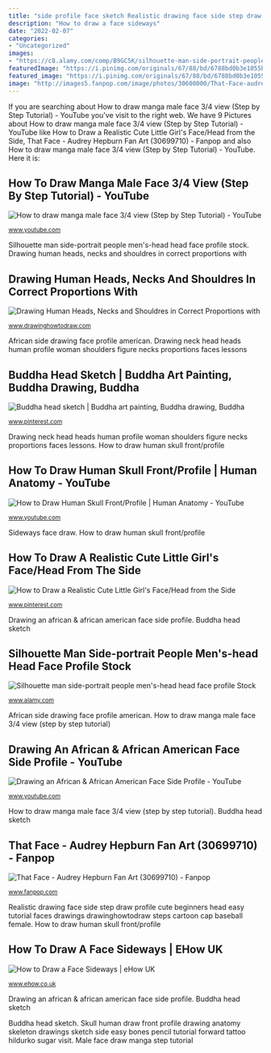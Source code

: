 ```yaml
---
title: "side profile face sketch Realistic drawing face side step draw profile cute beginners head easy tutorial faces drawings drawinghowtodraw steps cartoon cap baseball female"
description: "How to draw a face sideways"
date: "2022-02-07"
categories:
- "Uncategorized"
images:
- "https://c8.alamy.com/comp/B9GC5K/silhouette-man-side-portrait-people-mens-head-head-face-profile-side-B9GC5K.jpg"
featuredImage: "https://i.pinimg.com/originals/67/88/bd/6788bd0b3e1055b08d667ee29df5bbed.png"
featured_image: "https://i.pinimg.com/originals/67/88/bd/6788bd0b3e1055b08d667ee29df5bbed.png"
image: "http://images5.fanpop.com/image/photos/30600000/That-Face-audrey-hepburn-30699710-450-752.jpg"
---
```


If you are searching about How to draw manga male face 3/4 view (Step by Step Tutorial) - YouTube you've visit to the right web. We have 9 Pictures about How to draw manga male face 3/4 view (Step by Step Tutorial) - YouTube like How to Draw a Realistic Cute Little Girl&#039;s Face/Head from the Side, That Face - Audrey Hepburn Fan Art (30699710) - Fanpop and also How to draw manga male face 3/4 view (Step by Step Tutorial) - YouTube. Here it is:

## How To Draw Manga Male Face 3/4 View (Step By Step Tutorial) - YouTube

![How to draw manga male face 3/4 view (Step by Step Tutorial) - YouTube](http://i1.ytimg.com/vi/OPFi2sqClBI/maxresdefault.jpg "How to draw a realistic cute little girl&#039;s face/head from the side")

<small>www.youtube.com</small>

Silhouette man side-portrait people men&#039;s-head head face profile stock. Drawing human heads, necks and shouldres in correct proportions with

## Drawing Human Heads, Necks And Shouldres In Correct Proportions With

![Drawing Human Heads, Necks and Shouldres in Correct Proportions with](http://www.drawinghowtodraw.com/drawing-lessons/tutorials/figure-drawing/02-head-neck/02-head-and-neck_Page_37.png "Buddha head sketch")

<small>www.drawinghowtodraw.com</small>

African side drawing face profile american. Drawing neck head heads human profile woman shoulders figure necks proportions faces lessons

## Buddha Head Sketch | Buddha Art Painting, Buddha Drawing, Buddha

![Buddha head sketch | Buddha art painting, Buddha drawing, Buddha](https://i.pinimg.com/originals/67/88/bd/6788bd0b3e1055b08d667ee29df5bbed.png "Skull human draw front profile drawing anatomy skeleton drawings sketch side easy bones pencil tutorial forward tattoo hildurko sugar visit")

<small>www.pinterest.com</small>

Drawing neck head heads human profile woman shoulders figure necks proportions faces lessons. How to draw human skull front/profile

## How To Draw Human Skull Front/Profile | Human Anatomy - YouTube

![How to Draw Human Skull Front/Profile | Human Anatomy - YouTube](https://i.ytimg.com/vi/bT-HGNkFKnc/maxresdefault.jpg "Drawing human heads, necks and shouldres in correct proportions with")

<small>www.youtube.com</small>

Sideways face draw. How to draw human skull front/profile

## How To Draw A Realistic Cute Little Girl&#039;s Face/Head From The Side

![How to Draw a Realistic Cute Little Girl&#039;s Face/Head from the Side](https://i.pinimg.com/736x/9d/d8/07/9dd8079c931fc8a8d65fb29f5ca90226.jpg "Buddha head sketch")

<small>www.pinterest.com</small>

Drawing an african &amp; african american face side profile. Buddha head sketch

## Silhouette Man Side-portrait People Men&#039;s-head Head Face Profile Stock

![Silhouette man side-portrait people men&#039;s-head head face profile Stock](https://c8.alamy.com/comp/B9GC5K/silhouette-man-side-portrait-people-mens-head-head-face-profile-side-B9GC5K.jpg "How to draw human skull front/profile")

<small>www.alamy.com</small>

African side drawing face profile american. How to draw manga male face 3/4 view (step by step tutorial)

## Drawing An African &amp; African American Face Side Profile - YouTube

![Drawing an African &amp; African American Face Side Profile - YouTube](http://i.ytimg.com/vi/HgSDx-EwlWk/hqdefault.jpg "Silhouette man side-portrait people men&#039;s-head head face profile stock")

<small>www.youtube.com</small>

How to draw manga male face 3/4 view (step by step tutorial). Buddha head sketch

## That Face - Audrey Hepburn Fan Art (30699710) - Fanpop

![That Face - Audrey Hepburn Fan Art (30699710) - Fanpop](http://images5.fanpop.com/image/photos/30600000/That-Face-audrey-hepburn-30699710-450-752.jpg "Face audrey hepburn fanpop half drawing profile sketch sketches fan")

<small>www.fanpop.com</small>

Realistic drawing face side step draw profile cute beginners head easy tutorial faces drawings drawinghowtodraw steps cartoon cap baseball female. How to draw human skull front/profile

## How To Draw A Face Sideways | EHow UK

![How to Draw a Face Sideways | eHow UK](http://img.aws.ehowcdn.com/intl-1200x630/ds-photo/getty/article/129/143/92831376.jpg "Drawing human heads, necks and shouldres in correct proportions with")

<small>www.ehow.co.uk</small>

Drawing an african &amp; african american face side profile. Buddha head sketch

Buddha head sketch. Skull human draw front profile drawing anatomy skeleton drawings sketch side easy bones pencil tutorial forward tattoo hildurko sugar visit. Male face draw manga step tutorial
